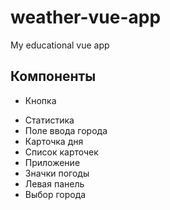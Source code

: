 # weather-vue-app

My educational vue app

## Компоненты

- Кнопка

* Статистика
* Поле ввода города
* Карточка дня
* Список карточек
* Приложение
* Значки погоды
* Левая панель
* Выбор города
